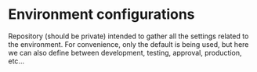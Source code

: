 # Environment configurations
Repository (should be private) intended to gather all the settings related to the environment.
For convenience, only the default is being used, but here we can also define between development, testing, approval, production, etc...
